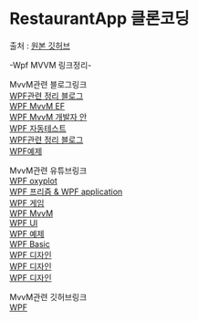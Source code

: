 # RestaurantApp 클론코딩 
출처 : [원본 깃허브](https://github.com/VitaliiVoitovych/RestaurantAppWpf)

-Wpf MVVM 링크정리-

MvvM관련 블로그링크
<br>[WPF관련 정리 블로그](https://arong.info/List/List/WPF?id=0)
<br>[WPF MvvM EF](https://dotnetgenetics.blogspot.com/2021/02/wpf-crud-with-datagrid-mvvm-entity.html)
<br>[WPF MvvM 개발자 안](https://kaki104.tistory.com/830)
<br>[WPF 자동테스트](https://racer42.tistory.com/150)
<br>[WPF관련 정리 블로그](https://yeko90.tistory.com/category/c%23/wpf?page=1)
<br>[WPF예제](https://www.technical-recipes.com/category/c-net-2/)

MvvM관련 유튜브링크
<br>[WPF oxyplot](https://www.youtube.com/@CExercises)
<br>[WPF 프리즘 & WPF application](https://www.youtube.com/@learnwithkharsh)
<br>[WPF 게임](https://www.youtube.com/@TheDanderle)
<br>[WPF MvvM](https://www.youtube.com/@Kitokeboo)
<br>[WPF UI](https://www.youtube.com/@CSharpCodeAcademy)
<br>[WPF 예제](https://www.youtube.com/@werecodingdotnet)
<br>[WPF Basic](https://www.youtube.com/@CodeSynergy)
<br>[WPF 디자인](https://www.youtube.com/@CSharpDesignPro)
<br>[WPF 디자인](https://www.youtube.com/@WpfUI)
<br>[WPF 디자인](https://www.youtube.com/@_buffer)

MvvM관련 깃허브링크
<br>[WPF](https://github.com/tyeom)

